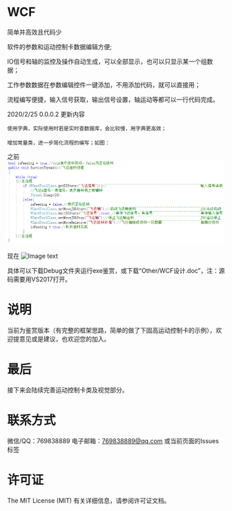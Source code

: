 # WCF
简单并高效且代码少

软件的参数和运动控制卡数据编辑方便;

IO信号和轴的监控及操作自动生成，可以全部显示，也可以只显示某一个组数据；

工作参数数据在参数编辑控件一键添加，不用添加代码，就可以直接用；

流程编写便捷，输入信号获取，输出信号设置，轴运动等都可以一行代码完成。

2020/2/25 0.0.0.2 更新内容

	使用字典，实际使用时若是实时查数据库，会比较慢，用字典更高效；
	
	增加常量类，进一步简化流程的编写；如图：
之前
![Image text](https://raw.githubusercontent.com/jiliwei/WCF/master/Other/ProcessCode.png)

现在
![Image text](https://raw.githubusercontent.com/jiliwei/WCF/master/Other/ProcessCode002.png)

具体可以下载Debug文件夹运行exe鉴赏，或下载“Other/WCF设计.doc”，注：源码需要用VS2017打开。

# 说明
当前为鉴赏版本（有完整的框架思路，简单的做了下固高运动控制卡的示例），欢迎提意见或是建议，也欢迎您的加入。

# 最后
接下来会陆续完善运动控制卡类及视觉部分。

# 联系方式
微信/QQ：769838889 电子邮箱：769838889@qq.com 或当前页面的Issues标签

# 许可证
The MIT License (MIT) 有关详细信息，请参阅许可证文档。 
